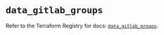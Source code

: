 # `data_gitlab_groups`

Refer to the Terraform Registry for docs: [`data_gitlab_groups`](https://registry.terraform.io/providers/gitlabhq/gitlab/18.0.0/docs/data-sources/groups).
